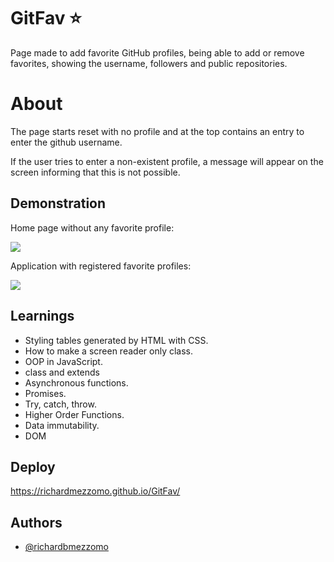 # GitFav ⭐️ 

Page made to add favorite GitHub profiles, being able to add or remove favorites, showing the username, followers and public repositories.

# About

The page starts reset with no profile and at the top contains an entry to enter the github username.

If the user tries to enter a non-existent profile, a message will appear on the screen informing that this is not possible.

## Demonstration

Home page without any favorite profile:

![](https://imgur.com/a/ju70jWf)


Application with registered favorite profiles:

![](https://imgur.com/a/qPWMsJq)
## Learnings

* Styling tables generated by HTML with CSS.
* How to make a screen reader only class.
* OOP in JavaScript.
* class and extends
* Asynchronous functions.
* Promises.
* Try, catch, throw.
* Higher Order Functions.
* Data immutability.
* DOM
## Deploy

https://richardmezzomo.github.io/GitFav/




## Authors

- [@richardbmezzomo](https://github.com/RichardBMezzomo)

